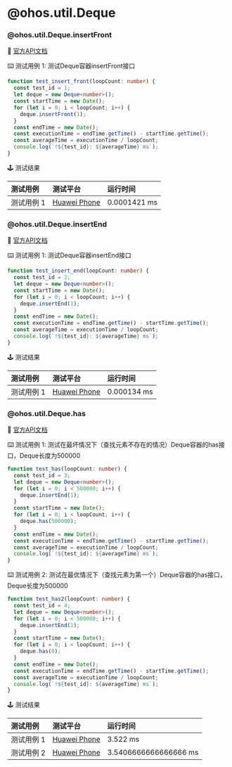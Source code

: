 # @ohos.util.Deque
### @ohos.util.Deque.insertFront

:book: [官方API文档](https://developer.harmonyos.com/cn/docs/documentation/doc-references-V3/js-apis-deque-0000001427745116-V3#ZH-CN_TOPIC_0000001523648606__insertfront)

:keyboard: 测试用例 1: 测试Deque容器insertFront接口

```typescript
function test_insert_front(loopCount: number) {
  const test_id = 1;
  let deque = new Deque<number>();
  const startTime = new Date();
  for (let i = 0; i < loopCount; i++) {
    deque.insertFront(1);
  }
  const endTime = new Date();
  const executionTime = endTime.getTime() - startTime.getTime();
  const averageTime = executionTime / loopCount;
  console.log(`!${test_id}: ${averageTime} ms`);
}
```
:joystick: 测试结果

| 测试用例   | 测试平台       | 运行时间     |
| :--------- | :------------- | :----------- |
| 测试用例 1 | [Huawei Phone] | 0.0001421 ms |

### @ohos.util.Deque.insertEnd

:book: [官方API文档](https://developer.harmonyos.com/cn/docs/documentation/doc-references-V3/js-apis-deque-0000001427745116-V3#ZH-CN_TOPIC_0000001523648606__insertend)

:keyboard: 测试用例 1: 测试Deque容器insertEnd接口 

```typescript
function test_insert_end(loopCount: number) {
  const test_id = 2;
  let deque = new Deque<number>();
  const startTime = new Date();
  for (let i = 0; i < loopCount; i++) {
    deque.insertEnd(1);
  }
  const endTime = new Date();
  const executionTime = endTime.getTime() - startTime.getTime();
  const averageTime = executionTime / loopCount;
  console.log(`!${test_id}: ${averageTime} ms`);
}
```
:joystick: 测试结果

| 测试用例   | 测试平台       | 运行时间    |
| :--------- | :------------- | :---------- |
| 测试用例 1 | [Huawei Phone] | 0.000134 ms |

### @ohos.util.Deque.has

:book: [官方API文档](https://developer.harmonyos.com/cn/docs/documentation/doc-references-V3/js-apis-deque-0000001427745116-V3#ZH-CN_TOPIC_0000001523648606__has)

:keyboard: 测试用例 1: 测试在最坏情况下（查找元素不存在的情况）Deque容器的has接口，Deque长度为500000

```typescript
function test_has(loopCount: number) {
  const test_id = 3;
  let deque = new Deque<number>();
  for (let i = 0; i < 500000; i++) {
    deque.insertEnd(1);
  }
  const startTime = new Date();
  for (let i = 0; i < loopCount; i++) {
    deque.has(500000);
  }
  const endTime = new Date();
  const executionTime = endTime.getTime() - startTime.getTime();
  const averageTime = executionTime / loopCount;
  console.log(`!${test_id}: ${averageTime} ms`);
}
```
:keyboard: 测试用例 2: 测试在最优情况下（查找元素为第一个）Deque容器的has接口，Deque长度为500000

```typescript
function test_has2(loopCount: number) {
  const test_id = 4;
  let deque = new Deque<number>();
  for (let i = 0; i < 500000; i++) {
    deque.insertEnd(1);
  }
  const startTime = new Date();
  for (let i = 0; i < loopCount; i++) {
    deque.has(0);
  }
  const endTime = new Date();
  const executionTime = endTime.getTime() - startTime.getTime();
  const averageTime = executionTime / loopCount;
  console.log(`!${test_id}: ${averageTime} ms`);
}
```
:joystick: 测试结果

| 测试用例   | 测试平台       | 运行时间              |
| :--------- | :------------- | :-------------------- |
| 测试用例 1 | [Huawei Phone] | 3.522 ms              |
| 测试用例 2 | [Huawei Phone] | 3.5406666666666666 ms |

[Huawei Phone]: ../../device/#huawei-phone
[Huawei Watch]: ../../device/#huawei-watch
